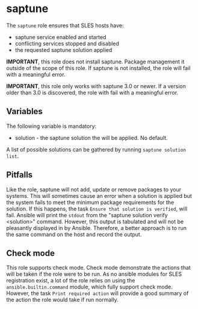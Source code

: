 # saptune

The `saptune` role ensures that SLES hosts have:

* saptune service enabled and started
* conflicting services stopped and disabled
* the requested saptune solution applied

**IMPORTANT**, this role does not install saptune.  Package management it
outside of the scope of this role.  If saptune is not installed, the role will
fail with a meaningful error.

**IMPORTANT**, this role only works with saptune 3.0 or newer.  If a version
older than 3.0 is discovered, the role with fail with a meaningful error.

## Variables

The following variable is mandatory:

* solution - the saptune solution the will be applied.  No default.

A list of possible solutions can be gathered by running `saptune solution list`.

## Pitfalls

Like the role, saptune will not add, update or remove packages to your
systems.  This will sometimes cause an error when a solution is applied but the
system fails to meet the minimum package requirements for the solution.  If this
happens, the task `Ensure that solution is verified`, will fail.  Ansible will
print the `stdout` from the "saptune solution verify \<solution\>" command.
However, this output is tabulated and will not be pleasantly displayed in by
Ansible.  Therefore, a better approach is to run the same command on the
host and record the output.

## Check mode

This role supports check mode.  Check mode demonstrate the actions that will be
taken if the role were to be run.  As no ansible modules for SLES registration
exist, a lot of the role relies on using the `ansible.builtin.command` module,
which fully support check mode.  However, the task `Print required action` will provide
a good summary of the action the role would take if run normally.
